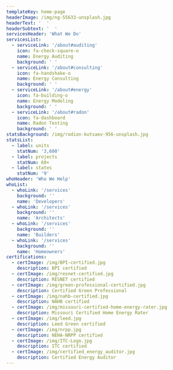 ```yaml
---
templateKey: home-page
headerImage: /img/ng-55633-unsplash.jpg
headerText: '  '
headerSubtext: '  '
servicesHeader: 'What We Do'
servicesList:
  - serviceLink: '/about#auditing'
    icon: fa-check-square-o
    name: Energy Auditing
    background: ' '
  - serviceLink: '/about#consulting'
    icon: fa-handshake-o
    name: Energy Consulting
    background: ' '
  - serviceLink: '/about#energy'
    icon: fa-building-o
    name: Energy Modeling
    background: ' '
  - serviceLink: '/about#radon'
    icon: fa-dashboard
    name: Radon Testing
    background: ' '
statsBackground: /img/rodion-kutsaev-956-unsplash.jpg
statsList:
  - label: units
    statNum: '3,600'
  - label: projects
    statNum: 60+
  - label: states
    statNum: '9'
whoHeader: 'Who We Help'
whoList:
  - whoLink: '/services'
    background: ''
    name: 'Developers'
  - whoLink: '/services'
    background: ''
    name: 'Architects'
  - whoLink: '/services'
    background: ''
    name: 'Builders'
  - whoLink: '/services'
    background: ''
    name: 'Homeowners'
certifications:
  - certImage: /img/BPI-certified.jpg
    description: BPI certified
  - certImage: /img/resnet-certified.jpg
    description: RESNET certified
  - certImage: /img/green-professional-certified.jpg
    description: Certified Green Professional
  - certImage: /img/nahb-certified.jpg
    description: NAHB certified
  - certImage: /img/missouri-certified-home-energy-rater.jpg
    description: Missouri Certified Home Energy Rater
  - certImage: /img/leed.jpg
    description: Leed Green certified
  - certImage: /img/nrpp.jpg
    description: NEHA-NRPP certified
  - certImage: /img/ITC-Logo.jpg
    description: ITC certified
  - certImage: /img/certified_energy_auditor.jpg
    description: Certified Energy Auditor
---
```

